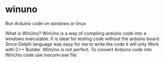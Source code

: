 # winuno
Run Arduino code on windows or linux

What is WinUno?
WinUno is a way of compiling arduino code into a windows executable.
It is ideal for testing code without the arduino board.
Since Delphi language was easy for me to write the code it will only
Work with C++ Builder.
WinUno is not perfect. To convert Arduino code into WinUno code use
inoconv.exe file
